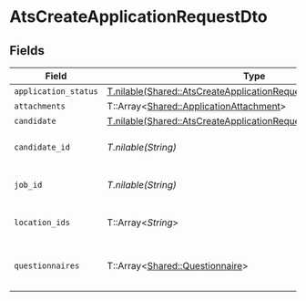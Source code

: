 # AtsCreateApplicationRequestDto


## Fields

| Field                                                                                                                                        | Type                                                                                                                                         | Required                                                                                                                                     | Description                                                                                                                                  | Example                                                                                                                                      |
| -------------------------------------------------------------------------------------------------------------------------------------------- | -------------------------------------------------------------------------------------------------------------------------------------------- | -------------------------------------------------------------------------------------------------------------------------------------------- | -------------------------------------------------------------------------------------------------------------------------------------------- | -------------------------------------------------------------------------------------------------------------------------------------------- |
| `application_status`                                                                                                                         | [T.nilable(Shared::AtsCreateApplicationRequestDtoApplicationStatus)](../../models/shared/atscreateapplicationrequestdtoapplicationstatus.md) | :heavy_minus_sign:                                                                                                                           | N/A                                                                                                                                          |                                                                                                                                              |
| `attachments`                                                                                                                                | T::Array<[Shared::ApplicationAttachment](../../models/shared/applicationattachment.md)>                                                      | :heavy_minus_sign:                                                                                                                           | N/A                                                                                                                                          |                                                                                                                                              |
| `candidate`                                                                                                                                  | [T.nilable(Shared::AtsCreateApplicationRequestDtoCandidate)](../../models/shared/atscreateapplicationrequestdtocandidate.md)                 | :heavy_minus_sign:                                                                                                                           | N/A                                                                                                                                          |                                                                                                                                              |
| `candidate_id`                                                                                                                               | *T.nilable(String)*                                                                                                                          | :heavy_minus_sign:                                                                                                                           | Unique identifier of the candidate                                                                                                           | e3cb75bf-aa84-466e-a6c1-b8322b257a48                                                                                                         |
| `job_id`                                                                                                                                     | *T.nilable(String)*                                                                                                                          | :heavy_minus_sign:                                                                                                                           | Unique identifier of the job                                                                                                                 | 4071538b-3cac-4fbf-ac76-f78ed250ffdd                                                                                                         |
| `location_ids`                                                                                                                               | T::Array<*String*>                                                                                                                           | :heavy_minus_sign:                                                                                                                           | Unique identifiers of the locations                                                                                                          | ["dd8d41d1-5eb8-4408-9c87-9ba44604eae4"]                                                                                                     |
| `questionnaires`                                                                                                                             | T::Array<[Shared::Questionnaire](../../models/shared/questionnaire.md)>                                                                      | :heavy_minus_sign:                                                                                                                           | Questionnaires associated with the application                                                                                               | {"id":"right_to_work","answers":[{"id":"answer1","type":"text","values":["Yes"]}]}                                                           |